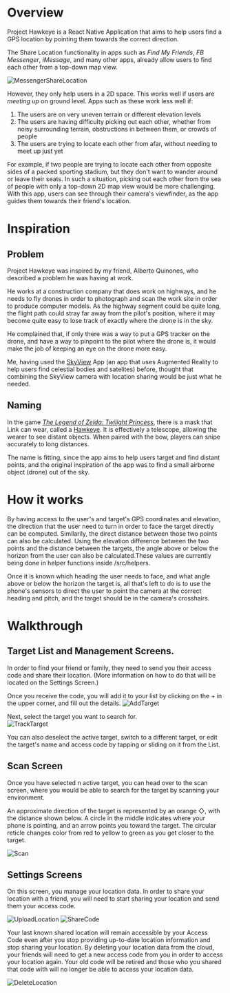 # Overview
Project Hawkeye is a React Native Application that aims to help users find a GPS location by pointing them towards the correct direction.

The Share Location functionality in apps such as _Find My Friends_, _FB Messenger_, _iMessage_, and many other apps, already allow users to find each other from a top-down map view.

![MessengerShareLocation](documentationAssets/messenger-share-location.png)

However, they only help users in a 2D space. This works well if users are *meeting up* on ground level. Apps such as these work less well if:
1. The users are on very uneven terrain or different elevation levels
1. The users are having difficulty picking out each other, whether from noisy surrounding terrain, obstructions in between them, or crowds of people
1. The users are trying to locate each other from afar, without needing to meet up just yet

For example, if two people are trying to locate each other from opposite sides of a packed sporting stadium, but they don't want to wander around or leave their seats. In such a situation, picking out each other from the sea of people with only a top-down 2D map view would be more challenging. With this app, users can see through their camera's viewfinder, as the app guides them towards their friend's location.

# Inspiration
## Problem
Project Hawkeye was inspired by my friend, Alberto Quinones, who described a problem he was having at work.

He works at a construction company that does work on highways, and he needs to fly drones in order to photograph and scan the work site in order to produce computer models.
As the highway segment could be quite long, the flight path could stray far away from the pilot's position, where it may become quite easy to lose track of exactly where the drone is in the sky.

He complained that, if only there was a way to put a GPS tracker on the drone, and have a way to pinpoint to the pilot where the drone is, it would make the job of keeping an eye on the drone more easy.

Me, having used the [SkyView](https://apps.apple.com/us/app/skyview/id404990064) App (an app that uses Augmented Reality to help users find celestial bodies and satelites) before, thought that combining the SkyView camera with location sharing would be just what he needed.


## Naming
In the game _[The Legend of Zelda: Twilight Princess](https://zelda.gamepedia.com/The_Legend_of_Zelda:_Twilight_Princess)_, there is a mask that Link can wear, called a [Hawkeye](https://zelda.fandom.com/wiki/Hawkeye). It is effectively a telescope, allowing the wearer to see distant objects. When paired with the bow, players can snipe accurately to long distances.  

The name is fitting, since the app aims to help users target and find distant points, and the original inspiration of the app was to find a small airborne object (drone) out of the sky.

# How it works
By having access to the user's and target's GPS coordinates and elevation, the direction that the user need to turn in order to face the target directly can be computed. Similarily, the direct distance between those two points can also be calculated. Using the elevation difference between the two points and the distance between the targets, the angle above or below the horizon from the user can also be calculated.These values are currently being done in helper functions inside /src/helpers.

Once it is known which heading the user needs to face, and what angle above or below the horizon the target is, all that's left to do is to use the phone's sensors to direct the user to point the camera at the correct heading and pitch, and the target should be in the camera's crosshairs.

# Walkthrough
## Target List and Management Screens.
In order to find your friend or family, they need to send you their access code and share their location. (More information on how to do that will be located on the Settings Screen.)

Once you receive the code, you will add it to your list by clicking on the + in the upper corner, and fill out the details.
![AddTarget](documentationAssets/AddTarget.gif)

Next, select the target you want to search for.   
![TrackTarget](documentationAssets/TrackTarget.gif)

You can also deselect the active target, switch to a different target, or edit the target's name and access code by tapping or sliding on it from the List.

## Scan Screen
Once you have selected n active target, you can head over to the scan screen, where you would be able to search for the target by scanning your environment.

An approximate direction of the target is represented by an orange ◇, with the distance shown below. A circle in the middle indicates where your phone is pointing, and an arrow points you toward the target. The circular reticle changes color from red to yellow to green as you get closer to the target.

![Scan](documentationAssets/Scan.gif)

## Settings Screens
On this screen, you manage your location data.
In order to share your location with a friend, you will need to start sharing your location and send them your access code.

![UploadLocation](documentationAssets/UploadLocation.gif)
![ShareCode](documentationAssets/ShareCode.gif)

Your last known shared location will remain accessible by your Access Code even after you stop providing up-to-date location information and stop sharing your location. By deleting your location data from the cloud, your friends will need to get a new access code from you in order to access your location again. Your old code will be retired and those who you shared that code with will no longer be able to access your location data.

![DeleteLocation](documentationAssets/DeleteLocation.gif)
